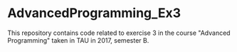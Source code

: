 # AdvancedProgramming_Ex3
  This repository contains code related to exercise 3 in the course "Advanced Programming" taken in TAU in 2017, semester B.
